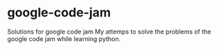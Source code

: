# google-code-jam
Solutions for google code jam
My attemps to solve the problems of the google code jam while learning python.
